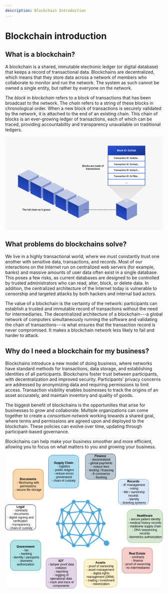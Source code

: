 ```yaml
---
description: Blockchain Introduction
---
```


# Blockchain introduction

## What is a blockchain?

A blockchain is a shared, immutable electronic ledger (or digital database) that keeps a record of transactional data.
Blockchains are decentralized, which means that they store data across a network of members who collaborate to monitor
and run the network.
The system as such cannot be owned a single entity, but rather by everyone on the network.

The *block* in *blockchain* refers to a block of transactions that has been broadcast to the network.
The *chain* refers to a string of these blocks in chronological order.
When a new block of transactions is securely validated by the network, it is attached to the end of an existing chain.
This chain of blocks is an ever-growing ledger of transactions, each of which can be traced, providing
accountability and transparency unavailable on traditional ledgers.

![Blockchain](../../images/blockchain.png)

## What problems do blockchains solve?

We live in a highly transactional world, where we must constantly trust one another with sensitive data, transactions, and records.
Most of our interactions on the Internet run on centralized web servers (for example, banks) and massive amounts of user
data often exist in a single database.
This poses a few risks, as current databases are designed to be controlled by trusted administrators who can read, alter,
block, or delete data.
In addition, the centralized architecture of the Internet today is vulnerable to censorship and targeted attacks by both
hackers and internal bad actors.

The value of a blockchain is the certainty of the network: participants can establish a trusted and immutable record of
transactions without the need for intermediaries.
The decentralized architecture of a blockchain---a global network of computers simultaneously running the software and
validating the chain of transactions---is what ensures that the transaction record is never compromised.
It makes a blockchain network less likely to fail and harder to attack.

## Why do I need a blockchain for my business?

Blockchains introduce a new model of doing business, where networks have standard methods for transactions, data storage,
and establishing identities of all participants.
Blockchains foster trust between participants, with decentralization and improved security.
Participants' privacy concerns are addressed by anonymizing data and requiring permissions to limit access.
Transaction visibility enables businesses to track the origins of an asset accurately, and maintain inventory and quality
of goods.

The biggest benefit of blockchains is the opportunities that arise for businesses to grow and collaborate.
Multiple organizations can come together to create a *consortium network* working towards a shared goal, where terms
and permissions are agreed upon and deployed to the blockchain.
These policies can evolve over time, updating through participant-based governance.

Blockchains can help make your business smoother and more efficient, allowing you to focus on what matters to you and
growing your business.

![Blockchain business](../../images/blockchain-business.png)
